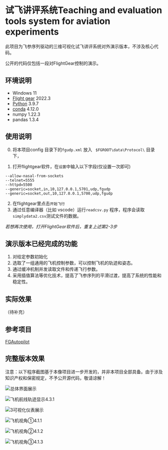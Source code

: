 # 试飞讲评系统Teaching and evaluation  tools system for aviation experiments

此项目为飞参序列驱动的三维可视化试飞讲评系统对外演示版本，不涉及核心代码。

公开的代码仅包括一段对FlightGear控制的演示。

## 环境说明

- Windows 11
- [Flight gear](https://www.flightgear.org/) 2022.3
- [Python](https://www.python.org/downloads/) 3.9.7
- [conda](https://www.anaconda.com/) 4.12.0
- numpy 1.22.3
- pandas 1.3.4

## 使用说明

0. 将本项目config 目录下的`fgudp.xml` 放入 ` $FGROOT\data\Protocol\` 目录下，

   [^$FGROOT]: 比如，你的FlightGear软件安装在C:\FlightGear\ ,那么$FGROOT就是指C:\FlightGear

   

1. 打开flightgear软件，在`设置`中输入以下字段(仅设置一次即可)

```shell
--allow-nasal-from-sockets
--telnet=5555
--httpd=5500
--generic=socket,in,10,127.0.0.1,5701,udp,fgudp
--generic=socket,out,10,127.0.0.1,5700,udp,fgudp
```

2. 在flightgear里点击`开始飞行`
3. 通过任意编译器（比如 vscode）运行`readcsv.py` 程序，程序会读取`simplydata2.csv`测试文件的数据。

*若想再次使用，打开FlightGear软件后，重复上述第2-3步*

## 演示版本已经完成的功能

1. 对给定参数初始化
2. 选取了一组通用的飞机控制参数，可以控制飞机的轨迹和姿态。
3. 通过缓冲机制并发读取文件和传递飞行参数。
4. 采用插值算法等优化技术，提高了飞参序列的平滑过渡，提高了系统的性能和稳定性。

## 实际效果

（待补充）

## 参考项目

[FGAutopilot](https://github.com/lingjiameng/FGAutopilot)

## 完整版本效果

注意：以下程序截图基于本像项目进一步开发的，并非本项目全部具备。由于涉及知识产权和保密规定，不予公开源代码，敬请谅解！



![总体界面展示](D:\横向项目\遥测数据管理\电子试讲系统\github展示demo版本\SAU-Teaching_and_evaluation_tools_system_for_aviation_experiments\README.assets\总体界面展示.png)

[^图1]: 总体界面展示



![飞机航线轨迹显示4.3.1](D:\横向项目\遥测数据管理\电子试讲系统\github展示demo版本\SAU-Teaching_and_evaluation_tools_system_for_aviation_experiments\README.assets\飞机航线轨迹显示4.3.1.jpg)

[^图2]: 飞机轨迹地图展示



![3可视化仪表展示](D:\横向项目\遥测数据管理\电子试讲系统\github展示demo版本\SAU-Teaching_and_evaluation_tools_system_for_aviation_experiments\README.assets\3可视化仪表展示.jpg)

[^图3]: 仪表盘展示（这个还不完善。。。还是草稿状态）

![飞机视角①4.1.1](D:\横向项目\遥测数据管理\电子试讲系统\github展示demo版本\SAU-Teaching_and_evaluation_tools_system_for_aviation_experiments\README.assets\飞机视角①4.1.1.jpg)

[^图4]: 飞机视角展示：舱内视角



![飞机视角②4.1.2](D:\横向项目\遥测数据管理\电子试讲系统\github展示demo版本\SAU-Teaching_and_evaluation_tools_system_for_aviation_experiments\README.assets\飞机视角②4.1.2.jpg)

[^图5]: 飞机视角展示：侧面



![飞机视角③4.1.3](D:\横向项目\遥测数据管理\电子试讲系统\github展示demo版本\SAU-Teaching_and_evaluation_tools_system_for_aviation_experiments\README.assets\飞机视角③4.1.3.jpg)

[^图6]: 飞机视角展示：某一旋转角度



